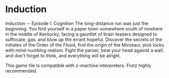 # Induction
Induction -- Episode I: Cognition
The long-distance run was just the beginning. You find yourself in a paper town somewhere south of nowhere in the middle of Kentucky, facing a gauntlet of brain teasers designed to suffocate, gas, and blow up the errant hopeful. Discover the secrets of the initiates of the Order of the Flood, find the origin of the Minotaur, pick locks with mind-numbing realism. Fight the parser, beat your head against a wall, and don't forget to think, and everything will be alright.

This game file is compatible with z-machine interpreters. Frotz highly recommended.

